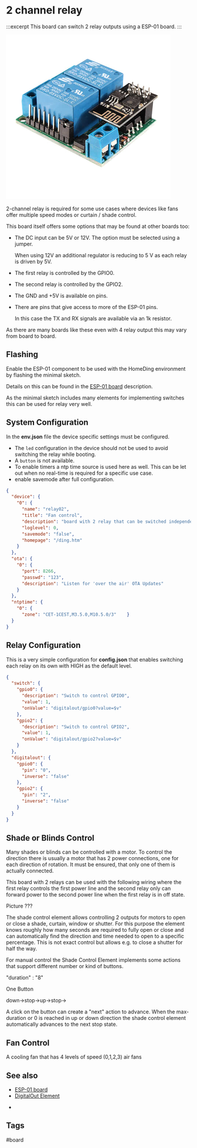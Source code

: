 # 2 channel relay

:::excerpt
This board can switch 2 relay outputs using a ESP-01 board.
:::

![2 channel relay board](/boards/2-channel-relay.jpg)

2-channel relay is required for some use cases where devices like fans offer multiple speed modes or curtain / shade control.


This board itself offers some options that may be found at other boards too:

* The DC input can be 5V or 12V. The option must be selected using a jumper.

  When using 12V an additional regulator is reducing to 5 V as each relay is driven by 5V.

* The first relay is controlled by the GPIO0.

* The second relay is controlled by the GPIO2.

* The GND and +5V is available on pins.
  
* There are pins that give access to more of the ESP-01 pins.

  In this case the TX and RX signals are available via an 1k resistor.

As there are many boards like these even with 4 relay output this may vary from board to board.


## Flashing

Enable the ESP-01 component to be used with the HomeDing environment by flashing the minimal sketch.

Details on this can be found in the [ESP-01 board](/boards/esp01.md) description.

As the minimal sketch includes many elements for implementing switches this can be used for relay very well.


## System Configuration

In the **env.json** file the device specific settings must be configured.

* The `led` configuration in the device should not be used to avoid switching the relay while booting.
* A `button` is not available.
* To enable timers a ntp time source is used here as well. This can be let out when no real-time is required for a specific use case.
* enable savemode after full configuration.
 
```JSON
{
  "device": {
    "0": {
      "name": "relay02",
      "title": "Fan control",
      "description": "board with 2 relay that can be switched independently.",
      "loglevel": 0,
      "savemode": "false",
      "homepage": "/ding.htm"
    }
  },
  "ota": {
    "0": {
      "port": 8266,
      "passwd": "123",
      "description": "Listen for 'over the air' OTA Updates"
    }
  },
  "ntptime": {
    "0": {
      "zone": "CET-1CEST,M3.5.0,M10.5.0/3"    }
  }
}
```

## Relay Configuration

This is a very simple configuration for **config.json** that enables switching each relay on its own with HIGH as the default level.

```JSON
{
  "switch": {
    "gpio0": {
      "description": "Switch to control GPIO0",
      "value": 1,
      "onValue": "digitalout/gpio0?value=$v"
    },
    "gpio2": {
      "description": "Switch to control GPIO2",
      "value": 1,
      "onValue": "digitalout/gpio2?value=$v"
    }
  },
  "digitalout": {
    "gpio0": {
      "pin": "0",
      "inverse": "false"
    },
    "gpio2": {
      "pin": "2",
      "inverse": "false"
    }
  }
}
```


## Shade or Blinds Control

Many shades or blinds can be controlled with a motor.
To control the direction there is usually a motor that has 2 power connections, one for each direction of rotation.
It must be ensured, that only one of them is actually connected.

This  board with 2 relays can be used with the following wiring where the first relay controls the first power line and the second relay only can forward power to the second power line when the first relay is in off state.

Picture ???

<!-- https://www.clauss-markisen.de/uploads/media/2014-01-CM-Anschlusshinweise.pdf -->
<!-- There is a special Element that controls 2 relays for this purpose that also controls and tracks the time the motor requires to open or close completely or partly. -->
<!-- ShadeControlElement ??? -->

The shade control element allows controlling 2 outputs for motors to open or close a shade, curtain, window or shutter. For this purpose the element
knows roughly how many seconds are required to fully open or close and can automatically find the direction and time needed to open to a specific percentage. This is not exact control but allows e.g. to close a shutter for half the way.

For manual control the Shade Control Element implements some actions that support different number or kind of buttons.

"duration" : "8"

One Button

down->stop->up->stop->

A click on the button can create a "next" action to advance. When the max-duration or 0 is reached in up or down direction the shade control element automatically advances to the next stop state. 


## Fan Control

A cooling fan that has 4 levels of speed (0,1,2,3)  air fans

## See also

* [ESP-01 board](/boards/esp01.md)
* [DigitalOut Element](/elements/digitalout.md)

<!-- * <https://www.youtube.com/watch?v=qahdTG4TE-A> -->
* 
## Tags

#board
